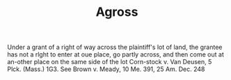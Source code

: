 ---
title: Agross
letter: A
permalink: "/definitions/agross.html"
body: Under a grant of a right of way across the plaintiff's lot of land, the grantee
  has not a rlght to enter at oue place, go partly across, and then come out at an-other
  place on the same side of the lot Corn-stock v. Van Deusen, 5 Plck. (Mass.) 1G3.
  See Brown v. Meady, 10 Me. 391, 25 Am. Dec. 248
published_at: '2018-07-07'
source: Black's Law Dictionary
layout: post
---